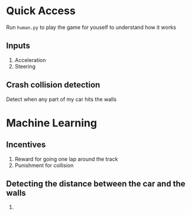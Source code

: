 # Quick Access
Run `human.py` to play the game for youself to understand how it works

## Inputs
1. Acceleration
2. Steering

## Crash collision detection
Detect when any part of my car hits the walls


# Machine Learning
## Incentives
1. Reward for going one lap around the track
2. Punishment for collision

## Detecting the distance between the car and the walls
1. 
